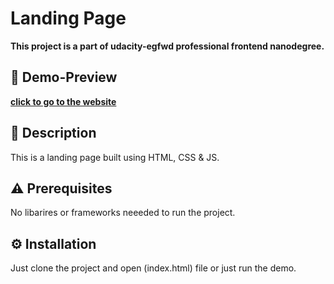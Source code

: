 # Landing Page
**This project is a part of udacity-egfwd professional frontend nanodegree.**
## :satellite: Demo-Preview 
**[click to go to the website](https://aladhamdawwa.github.io/LandingPage/)**
## :memo: Description
This is a landing page built using HTML, CSS & JS.
## :warning: Prerequisites
No libarires or frameworks neeeded to run the project.
## :gear: Installation
Just clone the project and open (index.html) file or just run the demo.
